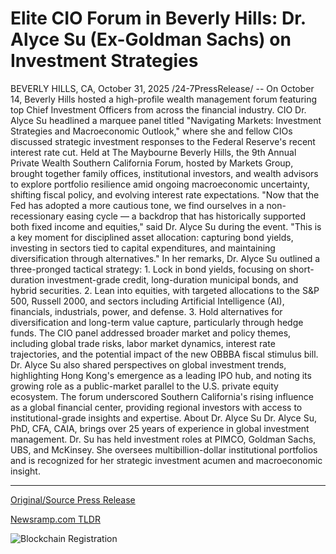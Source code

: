 # Elite CIO Forum in Beverly Hills: Dr. Alyce Su (Ex-Goldman Sachs) on Investment Strategies

BEVERLY HILLS, CA, October 31, 2025 /24-7PressRelease/ -- On October 14, Beverly Hills hosted a high-profile wealth management forum featuring top Chief Investment Officers from across the financial industry. CIO Dr. Alyce Su headlined a marquee panel titled "Navigating Markets: Investment Strategies and Macroeconomic Outlook," where she and fellow CIOs discussed strategic investment responses to the Federal Reserve's recent interest rate cut.  Held at The Maybourne Beverly Hills, the 9th Annual Private Wealth Southern California Forum, hosted by Markets Group, brought together family offices, institutional investors, and wealth advisors to explore portfolio resilience amid ongoing macroeconomic uncertainty, shifting fiscal policy, and evolving interest rate expectations.  "Now that the Fed has adopted a more cautious tone, we find ourselves in a non-recessionary easing cycle — a backdrop that has historically supported both fixed income and equities," said Dr. Alyce Su during the event. "This is a key moment for disciplined asset allocation: capturing bond yields, investing in sectors tied to capital expenditures, and maintaining diversification through alternatives."  In her remarks, Dr. Alyce Su outlined a three-pronged tactical strategy: 1. Lock in bond yields, focusing on short-duration investment-grade credit, long-duration municipal bonds, and hybrid securities. 2. Lean into equities, with targeted allocations to the S&P 500, Russell 2000, and sectors including Artificial Intelligence (AI), financials, industrials, power, and defense. 3. Hold alternatives for diversification and long-term value capture, particularly through hedge funds.  The CIO panel addressed broader market and policy themes, including global trade risks, labor market dynamics, interest rate trajectories, and the potential impact of the new OBBBA fiscal stimulus bill.  Dr. Alyce Su also shared perspectives on global investment trends, highlighting Hong Kong's emergence as a leading IPO hub, and noting its growing role as a public-market parallel to the U.S. private equity ecosystem.  The forum underscored Southern California's rising influence as a global financial center, providing regional investors with access to institutional-grade insights and expertise.  About Dr. Alyce Su Dr. Alyce Su, PhD, CFA, CAIA, brings over 25 years of experience in global investment management. Dr. Su has held investment roles at PIMCO, Goldman Sachs, UBS, and McKinsey. She oversees multibillion-dollar institutional portfolios and is recognized for her strategic investment acumen and macroeconomic insight. 

---

[Original/Source Press Release](https://www.24-7pressrelease.com/press-release/528242/elite-cio-forum-in-beverly-hills-dr-alyce-su-ex-goldman-sachs-on-investment-strategies)
                    

[Newsramp.com TLDR](https://newsramp.com/curated-news/top-cios-reveal-investment-strategies-after-fed-rate-cut/b021628e5a8e38fb41da11d618cac322) 

 

 



![Blockchain Registration](https://cdn.newsramp.app/24-7PressRelease/qrcode/2510/31/keepr9gE.webp)